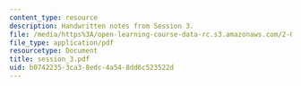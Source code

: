 ```yaml
---
content_type: resource
description: Handwritten notes from Session 3.
file: /media/https%3A/open-learning-course-data-rc.s3.amazonaws.com/2-032-dynamics-fall-2004/b07422353ca38edc4a548dd6c523522d_session_3.pdf
file_type: application/pdf
resourcetype: Document
title: session_3.pdf
uid: b0742235-3ca3-8edc-4a54-8dd6c523522d
---
```

